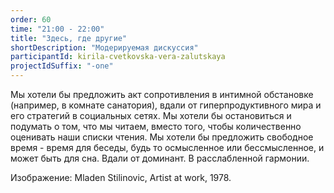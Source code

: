 ```yaml
---
order: 60
time: "21:00 - 22:00"
title: "Здесь, где другие"
shortDescription: "Модерируемая дискуссия"
participantId: kirila-cvetkovska-vera-zalutskaya
projectIdSuffix: "-one"
---
```


Мы хотели бы предложить акт сопротивления в интимной обстановке (например, в комнате санатория), вдали от гиперпродуктивного мира и его стратегий в социальных сетях. Мы хотели бы остановиться и подумать о том, что мы читаем, вместо того, чтобы количественно оценивать наши списки чтения. Мы хотели бы предложить свободное время - время для беседы, будь то осмысленное или бессмысленное, и может быть для сна. Вдали от доминант. В расслабленной гармонии.

Изображение: Mladen Stilinovic, Artist at work, 1978.
